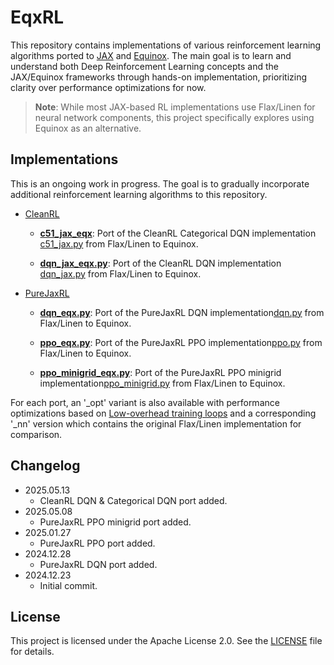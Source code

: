 # EqxRL

This repository contains implementations of various reinforcement learning algorithms ported to [JAX](https://github.com/jax-ml/jax) and [Equinox](https://github.com/patrick-kidger/equinox). The main goal is to learn and understand both Deep Reinforcement Learning concepts and the JAX/Equinox frameworks through hands-on implementation, prioritizing clarity over performance optimizations for now.

> **Note**: While most JAX-based RL implementations use Flax/Linen for neural network components, this project specifically explores using Equinox as an alternative.

## Implementations

This is an ongoing work in progress. The goal is to gradually incorporate additional reinforcement learning algorithms to this repository.

* [CleanRL](https://github.com/vwxyzjn/cleanrl)

  * [**c51_jax_eqx**](./ports/cleanrl/c51_jax_eqx): Port of the CleanRL Categorical DQN implementation [c51_jax.py](https://github.com/vwxyzjn/cleanrl/blob/master/cleanrl/c51_jax.py) from Flax/Linen to Equinox.
  
  * [**dqn_jax_eqx.py**](./ports/cleanrl/dqn_jax_eqx.py): Port of the CleanRL DQN implementation [dqn_jax.py](https://github.com/vwxyzjn/cleanrl/blob/master/cleanrl/dqn_jax.py) from Flax/Linen to Equinox.
  
* [PureJaxRL](https://github.com/luchris429/purejaxrl)

  * [**dqn_eqx.py**](./ports/purejaxrl/dqn_eqx.py): Port of the PureJaxRL DQN implementation[dqn.py](https://github.com/luchris429/purejaxrl/blob/main/purejaxrl/dqn.py) from Flax/Linen to Equinox.

  * [**ppo_eqx.py**](./ports/purejaxrl/ppo_eqx.py): Port of the PureJaxRL PPO implementation[ppo.py](https://github.com/luchris429/purejaxrl/blob/main/purejaxrl/ppo.py) from Flax/Linen to Equinox.

  * [**ppo_minigrid_eqx.py**](./ports/purejaxrl/ppo_minigrid_eqx.py): Port of the PureJaxRL PPO minigrid implementation[ppo_minigrid.py](https://github.com/luchris429/purejaxrl/blob/main/purejaxrl/ppo_minigrid.py) from Flax/Linen to Equinox.

For each port, an '_opt' variant is also available with performance optimizations based on [Low-overhead training loops](https://docs.kidger.site/equinox/tricks/#low-overhead-training-loops) and a corresponding '_nn' version which contains the original Flax/Linen implementation for comparison.

## Changelog

* 2025.05.13
  * CleanRL DQN & Categorical DQN port added.
* 2025.05.08
  * PureJaxRL PPO minigrid port added.
* 2025.01.27
  * PureJaxRL PPO port added.
* 2024.12.28
  * PureJaxRL DQN port added.
* 2024.12.23
  * Initial commit.

## License

This project is licensed under the Apache License 2.0. See the [LICENSE](./LICENSE) file for details.

